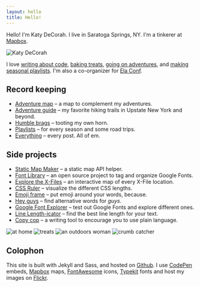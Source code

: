 ```yaml
---
layout: hello
title: Hello!
---
```


<p class="lead">Hello! I'm Katy DeCorah. I live in Saratoga Springs, NY. I'm a tinkerer at <a href="//www.mapbox.com">Mapbox</a>.</p>

<img src="{{site.image}}" class="hello-header" alt="Katy DeCorah">

I love [writing about code](/card-catalog/#code), [baking treats](/card-catalog/#epicurean), [going on adventures](/card-catalog/#adventures), and [making seasonal playlists](/card-catalog/#playlists). I'm also a co-organizer for [Ela Conf](http://elaconf.com/).

## Record keeping

* [Adventure map](/map) &ndash; a map to complement my adventures.
* [Adventure guide](/adventure-guide) &ndash; my favorite hiking trails in Upstate New York and beyond.
* [Humble brags](/humble-brags) &ndash; tooting my own horn.
* [Playlists](/playlists) &ndash; for every season and some road trips.
* [Everything](/everything) &ndash; every post. All of em.

## Side projects

* [Static Map Maker](http://staticmapmaker.com/) &ndash; a static map API helper.
* [Font Library](http://katydecorah.com/font-library/) &ndash; an open source project to tag and organize Google Fonts.
* [Explore the X-Files](https://www.mapbox.com/x-files/) &ndash; an interactive map of every X-File location.
* [CSS Ruler](http://katydecorah.com/css-ruler/) &ndash; visualize the different CSS lengths.
* [Emoji frame](http://katydecorah.com/emoji-frame/) &ndash; put emoji around your words, because.
* [Hey guys](http://katydecorah.com/hey-guys/) &ndash; find alternative words for <em>guys</em>.
* [Google Font Explorer](http://katydecorah.com/google-font-explorer/) &ndash; test out Google Fonts and explore different ones.
* [Line Length-icator](http://katydecorah.com/linelengthicator/) &ndash; find the best line length for your text.
* [Copy cop](http://katydecorah.com/copy-cop/) &ndash; a writing tool to encourage you to use plain language.

<div class="post">
<div class="photos">
<img src="https://c1.staticflickr.com/1/448/18664258796_988f31b102_c.jpg" class="img-fourths" alt="at home">
<img src="https://c1.staticflickr.com/1/530/18664287626_4c32e59e7e_c.jpg" class="img-fourths" alt="treats">
<img src="https://farm1.staticflickr.com/588/21917162186_67041fbcf4_c.jpg" class="img-fourths" alt="an outdoors woman">
<img src="https://farm2.staticflickr.com/1638/24488621791_efba4eeaea_c.jpg" class="img-fourths" alt="crumb catcher">
</div>
</div>


## Colophon

This site is built with Jekyll and Sass, and hosted on [Github](https://github.com/katydecorah/katydecorah.github.com). I use [CodePen](http://codepen.io/) embeds, [Mapbox](https://www.mapbox.com/developers/api/static/) maps, [FontAwesome](http://fortawesome.github.io/Font-Awesome/icons/) icons,  [Typekit](https://typekit.com/) fonts and host my images on [Flickr](https://www.flickr.com/).
